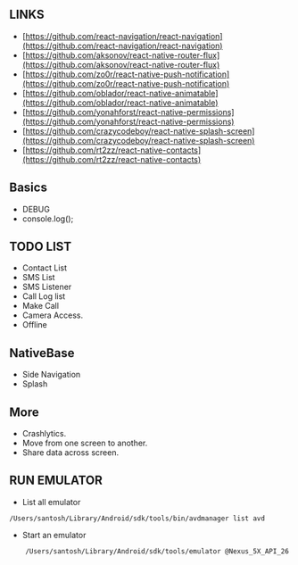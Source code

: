 ## LINKS
* [https://github.com/react-navigation/react-navigation](https://github.com/react-navigation/react-navigation)
* [https://github.com/aksonov/react-native-router-flux](https://github.com/aksonov/react-native-router-flux)
* [https://github.com/zo0r/react-native-push-notification](https://github.com/zo0r/react-native-push-notification)
* [https://github.com/oblador/react-native-animatable](https://github.com/oblador/react-native-animatable)
* [https://github.com/yonahforst/react-native-permissions](https://github.com/yonahforst/react-native-permissions)
* [https://github.com/crazycodeboy/react-native-splash-screen](https://github.com/crazycodeboy/react-native-splash-screen)
* [https://github.com/rt2zz/react-native-contacts](https://github.com/rt2zz/react-native-contacts)

## Basics
* DEBUG
* console.log();

## TODO LIST 
* Contact List
* SMS List
* SMS Listener
* Call Log list
* Make Call
* Camera Access.
* Offline

## NativeBase
* Side Navigation
* Splash 

## More
* Crashlytics. 
* Move from one screen to another. 
* Share data across screen.


## RUN EMULATOR
* List all emulator
```
/Users/santosh/Library/Android/sdk/tools/bin/avdmanager list avd
```

* Start an emulator
```
    /Users/santosh/Library/Android/sdk/tools/emulator @Nexus_5X_API_26
```
